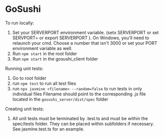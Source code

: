 # GoSushi

To run locally:

1. Set your SERVERPORT environment variable. (setx SERVERPORT <numnber> or set SERVPORT=<number> or export SERVERPORT <number>). On Windows, you'll need to relaunch your cmd. Choose a number that isn't 3000 or set your PORT environment variable as well.
2. Run `npm start` in the root folder
3. Run `npm start` in the gosushi_client folder

Running unit tests:
    
1. Go to root folder
2. run `npm test` to run all test files
3. run `npx jasmine <filename> --random=false` to run tests in only individual files
   Filename should point to the corresponding .js file located in the `gosushi_server/dist/spec` folder

Creating unit tests:

1. All unit tests must be terminated by .test.ts and must be within the spec/tests folder.
   They can be placed within subfolders if necessary. See jasmine.test.ts for an example.

